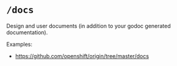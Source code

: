 # `/docs`

Design and user documents (in addition to your godoc generated documentation).

Examples:

* https://github.com/openshift/origin/tree/master/docs
